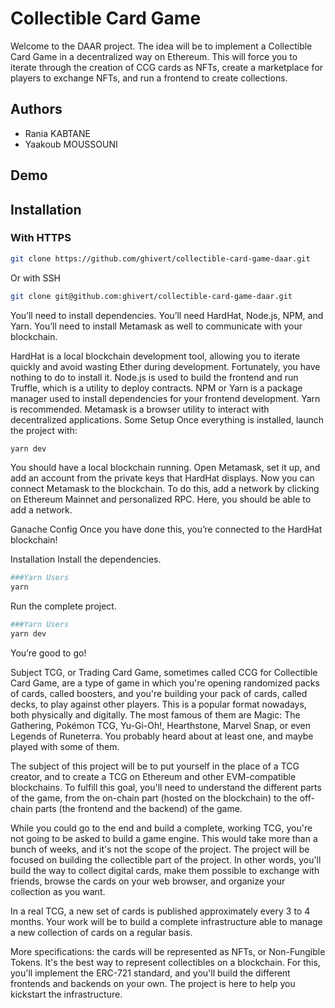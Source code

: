 # Collectible Card Game

Welcome to the DAAR project. The idea will be to implement a Collectible Card Game in a decentralized way on Ethereum. This will force you to iterate through the creation of CCG cards as NFTs, create a marketplace for players to exchange NFTs, and run a frontend to create collections.

## Authors

- Rania KABTANE
- Yaakoub MOUSSOUNI

## Demo

## Installation

### With HTTPS
```bash
git clone https://github.com/ghivert/collectible-card-game-daar.git
```
Or with SSH
```bash
git clone git@github.com:ghivert/collectible-card-game-daar.git
```
You’ll need to install dependencies. You’ll need HardHat, Node.js, NPM, and Yarn. You’ll need to install Metamask as well to communicate with your blockchain.

HardHat is a local blockchain development tool, allowing you to iterate quickly and avoid wasting Ether during development. Fortunately, you have nothing to do to install it.
Node.js is used to build the frontend and run Truffle, which is a utility to deploy contracts.
NPM or Yarn is a package manager used to install dependencies for your frontend development. Yarn is recommended.
Metamask is a browser utility to interact with decentralized applications.
Some Setup
Once everything is installed, launch the project with:

```bash
yarn dev
```
You should have a local blockchain running. Open Metamask, set it up, and add an account from the private keys that HardHat displays. Now you can connect Metamask to the blockchain. To do this, add a network by clicking on Ethereum Mainnet and personalized RPC. Here, you should be able to add a network.

Ganache Config
Once you have done this, you’re connected to the HardHat blockchain!

Installation
Install the dependencies.
```bash
###Yarn Users
yarn
```
Run the complete project.
```bash
###Yarn Users
yarn dev
```
You’re good to go!

Subject
TCG, or Trading Card Game, sometimes called CCG for Collectible Card Game, are a type of game in which you're opening randomized packs of cards, called boosters, and you're building your pack of cards, called decks, to play against other players. This is a popular format nowadays, both physically and digitally. The most famous of them are Magic: The Gathering, Pokémon TCG, Yu-Gi-Oh!, Hearthstone, Marvel Snap, or even Legends of Runeterra. You probably heard about at least one, and maybe played with some of them.

The subject of this project will be to put yourself in the place of a TCG creator, and to create a TCG on Ethereum and other EVM-compatible blockchains. To fulfill this goal, you'll need to understand the different parts of the game, from the on-chain part (hosted on the blockchain) to the off-chain parts (the frontend and the backend) of the game.

While you could go to the end and build a complete, working TCG, you're not going to be asked to build a game engine. This would take more than a bunch of weeks, and it's not the scope of the project. The project will be focused on building the collectible part of the project. In other words, you'll build the way to collect digital cards, make them possible to exchange with friends, browse the cards on your web browser, and organize your collection as you want.

In a real TCG, a new set of cards is published approximately every 3 to 4 months. Your work will be to build a complete infrastructure able to manage a new collection of cards on a regular basis.

More specifications: the cards will be represented as NFTs, or Non-Fungible Tokens. It's the best way to represent collectibles on a blockchain. For this, you'll implement the ERC-721 standard, and you'll build the different frontends and backends on your own. The project is here to help you kickstart the infrastructure.
